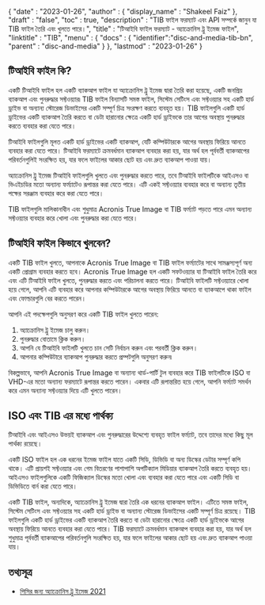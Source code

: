 {
  "date" : "2023-01-26",
  "author" : {
    "display_name" : "Shakeel Faiz"
},
  "draft" : "false",
  "toc" : true,
  "description" : "TIB ফাইল ফরম্যাট এবং API সম্পর্কে জানুন যা TIB ফাইল তৈরি এবং খুলতে পারে।",
  "title" : "টিআইবি ফাইল ফরম্যাট - অ্যাক্রোনিস ট্রু ইমেজ ফাইল",
  "linktitle" : "TIB",
  "menu" : {
    "docs" : {
      "identifier":"disc-and-media-tib-bn",
      "parent" : "disc-and-media"
}
},
  "lastmod" : "2023-01-26"
}

## টিআইবি ফাইল কি?

একটি টিআইবি ফাইল হল একটি ব্যাকআপ ফাইল যা অ্যাক্রোনিস ট্রু ইমেজ দ্বারা তৈরি করা হয়েছে, একটি জনপ্রিয় ব্যাকআপ এবং পুনরুদ্ধার সফ্টওয়্যার৷ TIB ফাইল বিন্যাসটি সমস্ত ফাইল, সিস্টেম সেটিংস এবং সফ্টওয়্যার সহ একটি হার্ড ড্রাইভ বা অন্যান্য স্টোরেজ ডিভাইসের একটি সম্পূর্ণ চিত্র সংরক্ষণ করতে ব্যবহৃত হয়। TIB ফাইলগুলি একটি হার্ড ড্রাইভের একটি ব্যাকআপ তৈরি করতে বা ডেটা হারানোর ক্ষেত্রে একটি হার্ড ড্রাইভকে তার আগের অবস্থায় পুনরুদ্ধার করতে ব্যবহার করা যেতে পারে।

টিআইবি ফাইলগুলি মূলত একটি হার্ড ড্রাইভের একটি ব্যাকআপ, যেটি কম্পিউটারকে আগের অবস্থায় ফিরিয়ে আনতে ব্যবহার করা যেতে পারে। টিআইবি ফরম্যাটে ক্রমবর্ধমান ব্যাকআপ ব্যবহার করা হয়, যার অর্থ হল পূর্ববর্তী ব্যাকআপের পরিবর্তনগুলিই সংরক্ষিত হয়, যার ফলে ফাইলের আকার ছোট হয় এবং দ্রুত ব্যাকআপ পাওয়া যায়।

অ্যাক্রোনিস ট্রু ইমেজ টিআইবি ফাইলগুলি খুলতে এবং পুনরুদ্ধার করতে পারে, তবে টিআইবি ফাইলটিকে আইএসও বা ভিএইচডির মতো অন্যান্য ফর্ম্যাটেও রূপান্তর করা যেতে পারে। এটি একই সফ্টওয়্যার ব্যবহার করে বা অন্যান্য তৃতীয় পক্ষের সরঞ্জাম ব্যবহার করে করা যেতে পারে।

TIB ফাইলগুলি মালিকানাধীন এবং শুধুমাত্র Acronis True Image বা TIB ফর্ম্যাট পড়তে পারে এমন অন্যান্য সফ্টওয়্যার ব্যবহার করে খোলা এবং পুনরুদ্ধার করা যেতে পারে।

## টিআইবি ফাইল কিভাবে খুলবেন?

একটি TIB ফাইল খুলতে, আপনাকে Acronis True Image বা TIB ফাইল ফর্ম্যাটের সাথে সামঞ্জস্যপূর্ণ অন্য একটি প্রোগ্রাম ব্যবহার করতে হবে। Acronis True Image হল একটি সফটওয়্যার যা টিআইবি ফাইল তৈরি করে এবং এটি টিআইবি ফাইল খুলতে, পুনরুদ্ধার করতে এবং পরিচালনা করতে পারে। টিআইবি ফাইলটি সফ্টওয়্যারে খোলা হয়ে গেলে, আপনি এটি ব্যবহার করে আপনার কম্পিউটারকে আগের অবস্থায় ফিরিয়ে আনতে বা ব্যাকআপে থাকা ফাইল এবং ফোল্ডারগুলি বের করতে পারেন।

আপনি এই পদক্ষেপগুলি অনুসরণ করে একটি TIB ফাইল খুলতে পারেন:

1. অ্যাক্রোনিস ট্রু ইমেজ চালু করুন।
2. পুনরুদ্ধার বোতামে ক্লিক করুন।
3. আপনি যে টিআইবি ফাইলটি খুলতে চান সেটি নির্বাচন করুন এবং পরবর্তী ক্লিক করুন।
4. আপনার কম্পিউটারে ব্যাকআপ পুনরুদ্ধার করতে প্রম্পটগুলি অনুসরণ করুন৷

বিকল্পভাবে, আপনি Acronis True Image বা অন্যান্য থার্ড-পার্টি টুল ব্যবহার করে TIB ফাইলটিকে ISO বা VHD-এর মতো অন্যান্য ফরম্যাটে রূপান্তর করতে পারেন। একবার এটি রূপান্তরিত হয়ে গেলে, আপনি ফর্ম্যাট সমর্থন করে এমন অন্যান্য সফ্টওয়্যার দিয়ে এটি খুলতে পারেন।

## ISO এবং TIB এর মধ্যে পার্থক্য

টিআইবি এবং আইএসও উভয়ই ব্যাকআপ এবং পুনরুদ্ধারের উদ্দেশ্যে ব্যবহৃত ফাইল ফর্ম্যাট, তবে তাদের মধ্যে কিছু মূল পার্থক্য রয়েছে।

একটি ISO ফাইল হল এক ধরনের ইমেজ ফাইল যাতে একটি সিডি, ডিভিডি বা অন্য ডিস্কের ডেটার সম্পূর্ণ কপি থাকে। এটি প্রায়শই সফ্টওয়্যার এবং গেম বিতরণের পাশাপাশি অপটিক্যাল মিডিয়ার ব্যাকআপ তৈরি করতে ব্যবহৃত হয়। আইএসও ফাইলগুলিকে একটি ফিজিক্যাল ডিস্কের মতো খোলা এবং ব্যবহার করা যেতে পারে এবং একটি সিডি বা ডিভিডিতে বার্ন করা যেতে পারে।

একটি TIB ফাইল, অন্যদিকে, অ্যাক্রোনিস ট্রু ইমেজ দ্বারা তৈরি এক ধরনের ব্যাকআপ ফাইল। এটিতে সমস্ত ফাইল, সিস্টেম সেটিংস এবং সফ্টওয়্যার সহ একটি হার্ড ড্রাইভ বা অন্যান্য স্টোরেজ ডিভাইসের একটি সম্পূর্ণ চিত্র রয়েছে। TIB ফাইলগুলি একটি হার্ড ড্রাইভের একটি ব্যাকআপ তৈরি করতে বা ডেটা হারানোর ক্ষেত্রে একটি হার্ড ড্রাইভকে আগের অবস্থায় ফিরিয়ে আনতে ব্যবহার করা যেতে পারে। TIB ফরম্যাটে ক্রমবর্ধমান ব্যাকআপ ব্যবহার করা হয়, যার অর্থ হল শুধুমাত্র পূর্ববর্তী ব্যাকআপের পরিবর্তনগুলি সংরক্ষিত হয়, যার ফলে ফাইলের আকার ছোট হয় এবং দ্রুত ব্যাকআপ পাওয়া যায়।

## তথ্যসূত্র
* [পিসির জন্য অ্যাক্রোনিস ট্রু ইমেজ 2021](https://www.acronis.com/en-us/support/trueimage/2021/)


